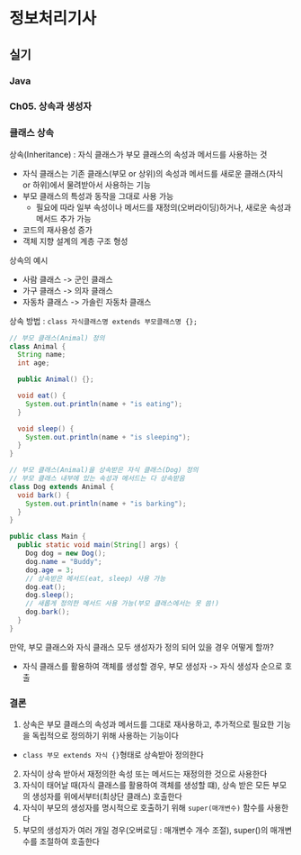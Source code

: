 # 정보처리기사

## 실기

### Java

### Ch05. 상속과 생성자

### 클래스 상속

상속(Inheritance) : 자식 클래스가 부모 클래스의 속성과 메서드를 사용하는 것

- 자식 클래스는 기존 클래스(부모 or 상위)의 속성과 메서드를 새로운 클래스(자식 or 하위)에서 물려받아서 사용하는 기능
- 부모 클래스의 특성과 동작을 그대로 사용 가능
  - 필요에 따라 일부 속성이나 메서드를 재정의(오버라이딩)하거나, 새로운 속성과 메서드 추가 가능
- 코드의 재사용성 증가
- 객체 지향 설계의 계층 구조 형성

상속의 예시

- 사람 클래스 -> 군인 클래스
- 가구 클래스 -> 의자 클래스
- 자동차 클래스 -> 가솔린 자동차 클래스

상속 방법 : `class 자식클래스명 extends 부모클래스명 {};`

```java
// 부모 클래스(Animal) 정의
class Animal {
  String name;
  int age;

  public Animal() {};

  void eat() {
    System.out.println(name + "is eating");
  }

  void sleep() {
    System.out.println(name + "is sleeping");
  }
}

// 부모 클래스(Animal)을 상속받은 자식 클래스(Dog) 정의
// 부모 클래스 내부에 있는 속성과 메서드는 다 상속받음
class Dog extends Animal {
  void bark() {
    System.out.println(name + "is barking");
  }
}

public class Main {
  public static void main(String[] args) {
    Dog dog = new Dog();
    dog.name = "Buddy";
    dog.age = 3;
    // 상속받은 메서드(eat, sleep) 사용 가능
    dog.eat();
    dog.sleep();
    // 새롭게 정의한 메서드 사용 가능(부모 클래스에서는 못 씀!)
    dog.bark();
  }
}
```

만약, 부모 클래스와 자식 클래스 모두 생성자가 정의 되어 있을 경우 어떻게 할까?

- 자식 클래스를 활용하여 객체를 생성할 경우, 부모 생성자 -> 자식 생성자 순으로 호출

### 결론

1. 상속은 부모 클래스의 속성과 메서드를 그대로 재사용하고, 추가적으로 필요한 기능을 독립적으로 정의하기 위해 사용하는 기능이다

- `class 부모 extends 자식 {}`형태로 상속받아 정의한다

2. 자식이 상속 받아서 재정의한 속성 또는 메서드는 재정의한 것으로 사용한다
3. 자식이 태어날 때(자식 클래스를 활용하여 객체를 생성할 떄), 상속 받은 모든 부모의 생성자를 위에서부터(최상단 클래스) 호출한다
4. 자식이 부모의 생성자를 명시적으로 호출하기 위해 `super(매개변수)` 함수를 사용한다
5. 부모의 생성자가 여러 개일 경우(오버로딩 : 매개변수 개수 조절), super()의 매개변수를 조절하여 호출한다
